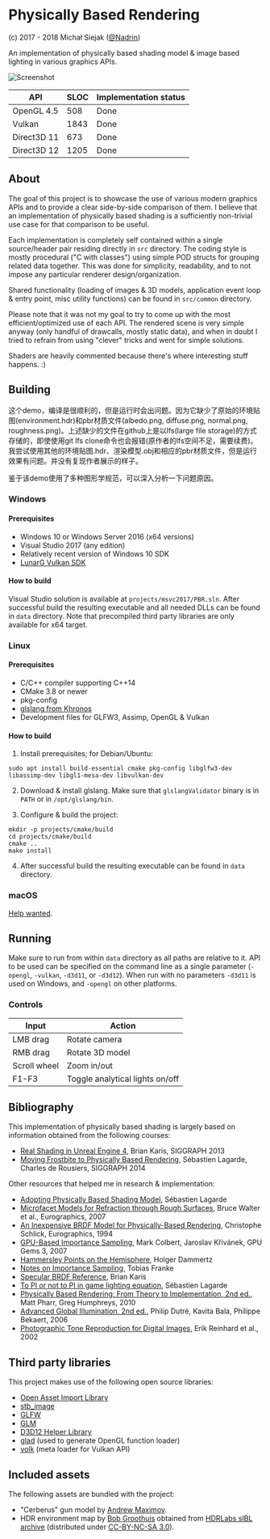 # Physically Based Rendering
(c) 2017 - 2018 Michał Siejak ([@Nadrin](https://twitter.com/Nadrin))

An implementation of physically based shading model & image based lighting in various graphics APIs.

![Screenshot](https://raw.githubusercontent.com/Nadrin/PBR/master/data/screenshot.jpg)

API         | SLOC | Implementation status
------------|------|----------------------
OpenGL 4.5  | 508  | Done
Vulkan      | 1843 | Done
Direct3D 11 | 673  | Done
Direct3D 12 | 1205 | Done

## About

The goal of this project is to showcase the use of various modern graphics APIs and to provide a clear side-by-side comparison of them.
I believe that an implementation of physically based shading is a sufficiently non-trivial use case for that comparison to be useful.

Each implementation is completely self contained within a single source/header pair residing directly in ```src``` directory.
The coding style is mostly procedural ("C with classes") using simple POD structs for grouping related data together.
This was done for simplicity, readability, and to not impose any particular renderer design/organization.

Shared functionality (loading of images & 3D models, application event loop & entry point, misc utility functions)
can be found in ```src/common``` directory.

Please note that it was not my goal to try to come up with the most efficient/optimized use of each API. The rendered scene is very simple anyway
(only handful of drawcalls, mostly static data), and when in doubt I tried to refrain from using "clever" tricks and went for simple solutions.

Shaders are heavily commented because there's where interesting stuff happens. :)

## Building

这个demo，编译是很顺利的，但是运行时会出问题。因为它缺少了原始的环境贴图(environment.hdr)和pbr材质文件(albedo.png, diffuse.png, normal.png, roughness.png)。上述缺少的文件在github上是以lfs(large file storage)的方式存储的，即使使用git lfs clone命令也会报错(原作者的lfs空间不足，需要续费)。
我尝试使用其他的环境贴图.hdr、渲染模型.obj和相应的pbr材质文件，但是运行效果有问题。并没有复现作者展示的样子。

鉴于该demo使用了多种图形学规范，可以深入分析一下问题原因。

### Windows

#### Prerequisites

- Windows 10 or Windows Server 2016 (x64 versions)
- Visual Studio 2017 (any edition)
- Relatively recent version of Windows 10 SDK
- [LunarG Vulkan SDK](https://vulkan.lunarg.com/sdk/home)

#### How to build

Visual Studio solution is available at ```projects/msvc2017/PBR.sln```. After successful build the resulting executable
and all needed DLLs can be found in ```data``` directory. Note that precompiled third party libraries are only available
for x64 target.

### Linux

#### Prerequisites

 - C/C++ compiler supporting C++14
 - CMake 3.8 or newer
 - pkg-config
 - [glslang from Khronos](https://github.com/KhronosGroup/glslang/releases/tag/master-tot)
 - Development files for GLFW3, Assimp, OpenGL & Vulkan
 
#### How to build

1. Install prerequisites; for Debian/Ubuntu:
```
sudo apt install build-essential cmake pkg-config libglfw3-dev libassimp-dev libgl1-mesa-dev libvulkan-dev
```
    
2. Download & install glslang. Make sure that `glslangValidator` binary is in `PATH` or in `/opt/glslang/bin`.

3. Configure & build the project:
```
mkdir -p projects/cmake/build
cd projects/cmake/build
cmake ..
make install
```

4. After successful build the resulting executable can be found in ```data``` directory.

### macOS

[Help wanted](https://github.com/Nadrin/PBR/issues/2).

## Running

Make sure to run from within ```data``` directory as all paths are relative to it. API to be used can be specified on the command line
as a single parameter (```-opengl```, ```-vulkan```, ```-d3d11```, or ```-d3d12```). When run with no parameters ```-d3d11``` is used
on Windows, and ```-opengl``` on other platforms.

### Controls

Input        | Action
-------------|-------
LMB drag     | Rotate camera
RMB drag     | Rotate 3D model
Scroll wheel | Zoom in/out
F1-F3        | Toggle analytical lights on/off

## Bibliography

This implementation of physically based shading is largely based on information obtained from the following courses:

- [Real Shading in Unreal Engine 4](http://blog.selfshadow.com/publications/s2013-shading-course/karis/s2013_pbs_epic_notes_v2.pdf), Brian Karis, SIGGRAPH 2013
- [Moving Frostbite to Physically Based Rendering](https://seblagarde.wordpress.com/2015/07/14/siggraph-2014-moving-frostbite-to-physically-based-rendering/), Sébastien Lagarde, Charles de Rousiers, SIGGRAPH 2014

Other resources that helped me in research & implementation:

- [Adopting Physically Based Shading Model](https://seblagarde.wordpress.com/2011/08/17/hello-world/), Sébastien Lagarde
- [Microfacet Models for Refraction through Rough Surfaces](https://www.cs.cornell.edu/~srm/publications/EGSR07-btdf.pdf), Bruce Walter et al., Eurographics, 2007
- [An Inexpensive BRDF Model for Physically-Based Rendering](http://igorsklyar.com/system/documents/papers/28/Schlick94.pdf), Christophe Schlick, Eurographics, 1994
- [GPU-Based Importance Sampling](https://developer.nvidia.com/gpugems/GPUGems3/gpugems3_ch20.html), Mark Colbert, Jaroslav Křivánek, GPU Gems 3, 2007
- [Hammersley Points on the Hemisphere](http://holger.dammertz.org/stuff/notes_HammersleyOnHemisphere.html), Holger Dammertz
- [Notes on Importance Sampling](http://blog.tobias-franke.eu/2014/03/30/notes_on_importance_sampling.html), Tobias Franke
- [Specular BRDF Reference](http://graphicrants.blogspot.com/2013/08/specular-brdf-reference.html), Brian Karis
- [To PI or not to PI in game lighting equation](https://seblagarde.wordpress.com/2012/01/08/pi-or-not-to-pi-in-game-lighting-equation/), Sébastien Lagarde
- [Physically Based Rendering: From Theory to Implementation, 2nd ed.](https://www.amazon.com/Physically-Based-Rendering-Second-Implementation/dp/0123750792), Matt Pharr, Greg Humphreys, 2010
- [Advanced Global Illumination, 2nd ed.](https://www.amazon.com/Advanced-Global-Illumination-Second-Philip/dp/1568813074), Philip Dutré, Kavita Bala, Philippe Bekaert, 2006
- [Photographic Tone Reproduction for Digital Images](https://www.cs.utah.edu/~reinhard/cdrom/), Erik Reinhard et al., 2002

## Third party libraries

This project makes use of the following open source libraries:

- [Open Asset Import Library](http://assimp.sourceforge.net/)
- [stb_image](https://github.com/nothings/stb)
- [GLFW](http://www.glfw.org/)
- [GLM](https://glm.g-truc.net/)
- [D3D12 Helper Library](https://github.com/Microsoft/DirectX-Graphics-Samples/tree/master/Libraries/D3DX12)
- [glad](https://github.com/Dav1dde/glad) (used to generate OpenGL function loader)
- [volk](https://github.com/zeux/volk) (meta loader for Vulkan API)

## Included assets

The following assets are bundled with the project:

- "Cerberus" gun model by [Andrew Maximov](http://artisaverb.info).
- HDR environment map by [Bob Groothuis](http://www.bobgroothuis.com/blog/) obtained from [HDRLabs sIBL archive](http://www.hdrlabs.com/sibl/archive.html) (distributed under [CC-BY-NC-SA 3.0](https://creativecommons.org/licenses/by-nc-sa/3.0/us/)).

